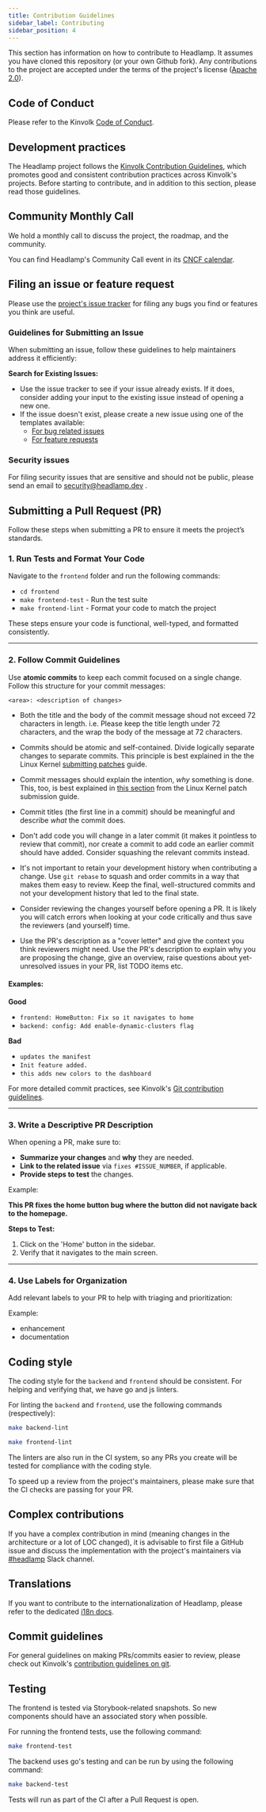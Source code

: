 ```yaml
---
title: Contribution Guidelines
sidebar_label: Contributing
sidebar_position: 4
---
```


This section has information on how to contribute to Headlamp. It assumes you have cloned
this repository (or your own Github fork).
Any contributions to the project are accepted under the terms of the project's
license ([Apache 2.0](https://github.com/headlamp-k8s/headlamp/blob/main/LICENSE)).

## Code of Conduct

Please refer to the Kinvolk [Code of Conduct](https://github.com/kinvolk/contribution/blob/master/CODE_OF_CONDUCT.md).

## Development practices

The Headlamp project follows the [Kinvolk Contribution Guidelines](https://github.com/kinvolk/contribution),
which promotes good and consistent contribution practices across Kinvolk's
projects. Before starting to contribute, and in addition to this section, please
read those guidelines.

## Community Monthly Call

We hold a monthly call to discuss the project, the roadmap, and the community.

You can find Headlamp's Community Call event in its [CNCF calendar](https://zoom-lfx.platform.linuxfoundation.org/meetings/headlamp?view=month).

## Filing an issue or feature request

Please use the [project's issue tracker](https://github.com/headlamp-k8s/headlamp/issues) for filing any bugs you find or features
you think are useful.

### Guidelines for Submitting an Issue

When submitting an issue, follow these guidelines to help maintainers address it efficiently:

**Search for Existing Issues:**

- Use the issue tracker to see if your issue already exists. If it does, consider adding your input to the existing issue instead of opening a new one.
- If the issue doesn't exist, please create a new issue using one of the templates available:
  - [For bug related issues](https://github.com/headlamp-k8s/headlamp/issues/new?assignees=&labels=bug&projects=&template=bug_report.md&title=)
  - [For feature requests](https://github.com/headlamp-k8s/headlamp/issues/new?assignees=&labels=enhancement&projects=&template=feature_request.md&title=)

### Security issues

For filing security issues that are sensitive and should not be public, please
send an email to <security@headlamp.dev> .

## Submitting a Pull Request (PR)

Follow these steps when submitting a PR to ensure it meets the project’s standards.

### 1. Run Tests and Format Your Code

Navigate to the `frontend` folder and run the following commands:

- `cd frontend`
- `make frontend-test` - Run the test suite
- `make frontend-lint` - Format your code to match the project

These steps ensure your code is functional, well-typed, and formatted consistently.

---

### 2. Follow Commit Guidelines

Use **atomic commits** to keep each commit focused on a single change. Follow this structure for your commit messages:

`<area>: <description of changes>`

- Both the title and the body of the commit message shoud not exceed
  72 characters in length.
  i.e. Please keep the title length under 72
  characters, and the wrap the body of the message at 72 characters.

- Commits should be atomic and self-contained. Divide logically separate changes
  to separate commits. This principle is best explained in the the Linux Kernel
  [submitting patches](https://www.kernel.org/doc/html/v4.17/process/submitting-patches.html#separate-your-changes) guide.

- Commit messages should explain the intention, _why_ something is done. This,
  too, is best explained in [this section](https://www.kernel.org/doc/html/v4.17/process/submitting-patches.html#describe-your-changes) from the Linux
  Kernel patch submission guide.

- Commit titles (the first line in a commit) should be meaningful and describe
  _what_ the commit does.

- Don't add code you will change in a later commit (it makes it pointless to
  review that commit), nor create a commit to add code an earlier commit should
  have added. Consider squashing the relevant commits instead.

- It's not important to retain your development history when contributing a
  change. Use `git rebase` to squash and order commits in a way that makes them easy to
  review. Keep the final, well-structured commits and not your development history
  that led to the final state.

- Consider reviewing the changes yourself before opening a PR. It is likely
  you will catch errors when looking at your code critically and thus save the
  reviewers (and yourself) time.

- Use the PR's description as a "cover letter" and give the context you think
  reviewers might need. Use the PR's description to explain why you are
  proposing the change, give an overview, raise questions about yet-unresolved
  issues in your PR, list TODO items etc.

#### Examples:

**Good**

- `frontend: HomeButton: Fix so it navigates to home`
- `backend: config: Add enable-dynamic-clusters flag`

**Bad**

- `updates the manifest`
- `Init feature added.`
- `this adds new colors to the dashboard`

For more detailed commit practices, see Kinvolk's [Git contribution guidelines](https://github.com/kinvolk/contribution/tree/master/topics/git.md).

---

### 3. Write a Descriptive PR Description

When opening a PR, make sure to:

- **Summarize your changes** and **why** they are needed.
- **Link to the related issue** via `fixes #ISSUE_NUMBER`, if applicable.
- **Provide steps to test** the changes.

Example:

**This PR fixes the home button bug where the button did not navigate back to the homepage.**

**Steps to Test:**

1. Click on the 'Home' button in the sidebar.
2. Verify that it navigates to the main screen.

---

### 4. Use Labels for Organization

Add relevant labels to your PR to help with triaging and prioritization:

Example:

- enhancement
- documentation

## Coding style

The coding style for the `backend` and `frontend` should be consistent.
For helping and verifying that, we have go and js linters.

For linting the `backend` and `frontend`, use the following commands
(respectively):

```bash
make backend-lint
```

```bash
make frontend-lint
```

The linters are also run in the CI system, so any PRs you create will be
tested for compliance with the coding style.

To speed up a review from the project's maintainers, please make sure that
the CI checks are passing for your PR.

## Complex contributions

If you have a complex contribution in mind (meaning changes in the architecture
or a lot of LOC changed), it is advisable to first file a GitHub issue and
discuss the implementation with the project's maintainers via [#headlamp](https://kubernetes.slack.com/messages/headlamp) Slack channel.

## Translations

If you want to contribute to the internationalization of Headlamp, please refer to the
dedicated [i18n docs](./development/i18n).

## Commit guidelines

For general guidelines on making PRs/commits easier to review, please check
out Kinvolk's
[contribution guidelines on git](https://github.com/kinvolk/contribution/tree/master/topics/git.md).

## Testing

The frontend is tested via Storybook-related snapshots. So new components should have
an associated story when possible.

For running the frontend tests, use the following command:

```bash
make frontend-test
```

The backend uses go's testing and can be run by using the following command:

```bash
make backend-test
```

Tests will run as part of the CI after a Pull Request is open.
